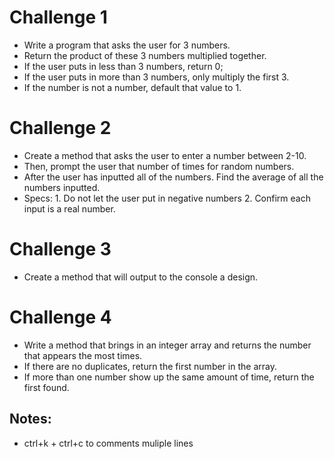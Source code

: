# Challenge 1
* Write a program that asks the user for 3 numbers. 
* Return the product of these 3 numbers multiplied together. 
* If the user puts in less than 3 numbers, return 0; 
* If the user puts in more than 3 numbers, only multiply the first 3. 
* If the number is not a number, default that value to 1.

# Challenge 2
* Create a method that asks the user to enter a number between 2-10. 
* Then, prompt the user that number of times for random numbers.
* After the user has inputted all of the numbers. Find the average of all the numbers inputted.
* Specs: 1. Do not let the user put in negative numbers 2. Confirm each input is a real number.

# Challenge 3
* Create a method that will output to the console a design.

# Challenge 4
* Write a method that brings in an integer array and returns the number that appears the most times. 
* If there are no duplicates, return the first number in the array. 
* If more than one number show up the same amount of time, return the first found.



## Notes:
* ctrl+k + ctrl+c to comments muliple lines